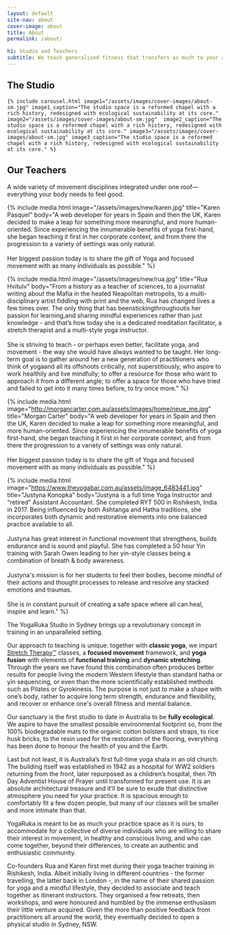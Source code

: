 ```yaml
---
layout: default
site-nav: about
cover-image: about
title: About
permalink: /about/

h1: Studio and Teachers
subtitle: We teach generalised fitness that transfers as much to your athletic adventures as to your daily life.
---
```


<section>
	<h2>The Studio</h2>

	{% include carousel.html image1="/assets/images/cover-images/about-sm.jpg" image1_caption="The studio space is a reformed chapel with a rich history, redesigned with ecological sustainability at its core." image2="/assets/images/cover-images/about-sm.jpg"  image2_caption="The studio space is a reformed chapel with a rich history, redesigned with ecological sustainability at its core." image3="/assets/images/cover-images/about-sm.jpg" image3_caption="The studio space is a reformed chapel with a rich history, redesigned with ecological sustainability at its core." %}
</section>

<section>
	<h2>Our Teachers</h2>
	<p class="subtitle">A wide variety of movement disciplines integrated under one roof—everything your body needs to feel good.</p>

  {% include media.html image="/assets/images/new/karen.jpg" title="Karen Pasquel" body="A web developer for years in Spain and then the UK, Karen decided to make a leap for something more meaningful, and more human-oriented. Since experiencing the innumerable benefits of yoga first-hand, she began teaching it first in her corporate context, and from there the progression to a variety of settings was only natural.<br/><br/>Her biggest passion today is to share the gift of Yoga and focused movement with as many individuals as possible." %}

  {% include media.html image="/assets/images/new/rua.jpg" title="Rua Hvitulv" body="From a history as a teacher of sciences, to a journalist writing about the Mafia in the heated Neapolitan metropolis, to a multi-disciplinary artist fiddling with print and the web, Rua has changed lives a few times over. The only thing that​ has been​stick​ing​​ throughout​is her passion for learning​,​and sharing mindful experiences rather than just knowledge - and that’s how today she is a dedicated meditation facilitator, a stretch therapist and a multi-style yoga instructor.<br/><br/>​She is striving​ to teach - or perhaps even better, facilitate yoga, and movement - the way​ she would have always wanted to be taught. ​Her long-term goal is to gather around ​her a new generation of practitioners who think of yoga​​and all its​ ​offshoots critically, not superstitiously, who aspire to work healthily and live mindfully; to offer a resource for those who want to approach it from a different angle; to offer a space for those who have tried and failed to get into it many times before, to try once more." %}

  {% include media.html image="http://morgancarter.com.au/assets/images/home/neue_me.jpg" title="Morgan Carter" body="A web developer for years in Spain and then the UK, Karen decided to make a leap for something more meaningful, and more human-oriented. Since experiencing the innumerable benefits of yoga first-hand, she began teaching it first in her corporate context, and from there the progression to a variety of settings was only natural.<br/><br/>Her biggest passion today is to share the gift of Yoga and focused movement with as many individuals as possible." %}

  {% include media.html image="https://www.theyogabar.com.au/assets/image_6483441.jpg" title="Justyna Konopka" body="Justyna is a full time Yoga Instructor and “retired” Assistant Accountant. She completed RYT 500 in Rishikesh, India in 2017. Being influenced by both Ashtanga and Hatha traditions, she incorporates both dynamic and restorative elements into one balanced practice available to all.<br/><br/>Justyna has great interest in functional movement that strengthens, builds endurance and is sound and playful. She has completed a 50 hour Yin training with Sarah Owen leading to her yin-style classes being a combination of breath & body awareness.<br/><br/>Justyna's mission is for her students to feel their bodies, become mindful of their actions and thought processes to release and resolve any stacked emotions and traumas.<br/><br/>She is in constant pursuit of creating a safe space where all can heal, inspire and learn." %}

</section>

<section markdown="1" class="Longform Longform--blogpost">
The YogaRuka Studio in Sydney brings up a revolutionary concept in training in an unparalleled setting. 

Our approach to teaching is unique: together with <strong>classic yoga</strong>, we impart [Stretch Therapy™](https://stretchtherapy.net/) classes, a <strong>focused movement</strong> framework, and <strong>yoga fusion</strong> with elements of <strong>functional training</strong> and <strong>dynamic stretching</strong>. Through the years we have found this combination often produces better results for people living the modern Western lifestyle than standard hatha or yin sequencing, or even than the more scientifically established methods such as Pilates or Gyrokinesis. The purpose is not just to make a shape with one’s body, rather to acquire long term strength, endurance and flexibility, and recover or enhance one's overall fitness and mental balance. 

Our sanctuary is the first studio to date in Australia to be <strong>fully ecological</strong>. We aspire to have the smallest possible environmental footprint so, from the 100% biodegradable mats to the organic cotton bolsters and straps, to rice husk bricks, to the resin used for the restoration of the flooring, everything has been done to honour the health of you and the Earth.

Last but not least, it is Australia’s first full-time yoga shala in an old church.
The building itself was established in 1942 as a hospital for WW2 soldiers returning from the front, later repurposed as a children’s hospital, then 7th Day Adventist House of Prayer until transformed for present use. It is an absolute architectural treasure and it’ll be sure to exude that distinctive atmosphere you need for your practice. It is spacious enough to comfortably fit a few dozen people, but many of our classes will be smaller and more intimate than that.

YogaRuka is meant to be as much your practice space as it is ours, to accommodate for a collective of diverse individuals who are willing to share their interest in movement, in healthy and conscious living, and who can come together, beyond their differences, to create an authentic and enthusiastic community.

Co-founders Rua and Karen first met during their yoga teacher training in Rishikesh, India. Albeit initially living in different countries - the former travelling, the latter back in London -, in the name of their shared passion for yoga and a mindful lifestyle, they decided to associate and teach together as itinerant instructors. They organised a few retreats, then workshops, and were honoured and humbled by the immense enthusiasm their little venture acquired. Given the more than positive feedback from practitioners all around the world, they eventually decided to open a physical studio in Sydney, NSW.
</section>